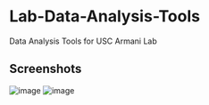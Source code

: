 # Lab-Data-Analysis-Tools
Data Analysis Tools for USC Armani Lab

## Screenshots
![image](https://github.com/yixuanzhou/Lab-Data-Analysis-Tools/blob/master/screenshots/Q1.PNG)
![image](https://github.com/yixuanzhou/Lab-Data-Analysis-Tools/blob/master/screenshots/Q2.PNG)
